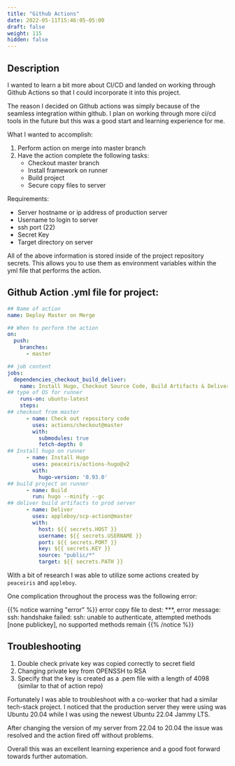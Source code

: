 ```yaml
---
title: "Github Actions"
date: 2022-05-11T15:46:05-05:00
draft: false
weight: 115
hidden: false
---
```


## Description

I wanted to learn a bit more about CI/CD and landed on working through Github Actions so that I could incorporate it into this project. 

The reason I decided on Github actions was simply because of the seamless integration within github. I plan on working through more ci/cd tools in the future but this was a good start and learning experience for me.

What I wanted to accomplish:
1. Perform action on merge into master branch
1. Have the action complete the following tasks:
	- Checkout master branch
	- Install framework on runner
	- Build project
	- Secure copy files to server

Requirements:
- Server hostname or ip address of production server
- Username to login to server
- ssh port (22)
- Secret Key
- Target directory on server

All of the above information is stored inside of the project repository secrets. This allows you to use them as environment variables within the yml file that performs the action.

## Github Action .yml file for project:

```yml
## Name of action
name: Deploy Master on Merge

## When to perform the action
on: 
  push:
    branches:
      - master

## job content
jobs:
  dependencies_checkout_build_deliver:
    name: Install Hugo, Checkout Source Code, Build Artifacts & Deliver
## type of OS for runner
    runs-on: ubuntu-latest
    steps:
## checkout from master
      - name: Check out repository code
        uses: actions/checkout@master
        with:
          submodules: true
          fetch-depth: 0
## Install hugo on runner
      - name: Install Hugo
        uses: peaceiris/actions-hugo@v2
        with:
          hugo-version: '0.93.0'
## build project on runner
      - name: Build
        run: hugo --minify --gc
## deliver build artifacts to prod server
      - name: Deliver
        uses: appleboy/scp-action@master
        with:
          host: ${{ secrets.HOST }}
          username: ${{ secrets.USERNAME }}
          port: ${{ secrets.PORT }}
          key: ${{ secrets.KEY }}
          source: "public/*"
          target: ${{ secrets.PATH }}
```

With a bit of research I was able to utilize some actions created by `peaceiris` and `appleboy`.

One complication throughout the process was the following error:

{{% notice warning "error" %}}
error copy file to dest: ***, error message: ssh: handshake failed: ssh: unable to authenticate, attempted methods [none publickey], no supported methods remain
{{% /notice %}}

## Troubleshooting

1. Double check private key was copied correctly to secret field
1. Changing private key from OPENSSH to RSA
1. Specify that the key is created as a .pem file with a length of 4098 (similar to that of action repo)

Fortunately I was able to troubleshoot with a co-worker that had a similar tech-stack project. I noticed that the production server they were using was Ubuntu 20.04 while I was using the newest Ubuntu 22.04 Jammy LTS. 

After changing the version of my server from 22.04 to 20.04 the issue was resolved and the action fired off without problems.

Overall this was an excellent learning experience and a good foot forward towards further automation.
